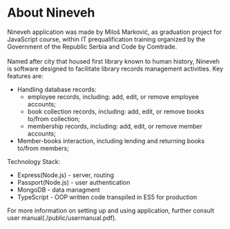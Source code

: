 # About Nineveh

Nineveh application was made by Miloš Marković, as graduation project for JavaScript course, within IT prequalification training organized by the Government of the Republic Serbia and Code by Comtrade. \
\
Named after city that housed first library known to human history, Nineveh is software designed to facilitate library records management activities. Key features are:
* Handling database records:
    * employee records, including: add, edit, or remove employee accounts;
    * book collection records, including: add, edit, or remove books to/from collection;
    * membership records, including: add, edit, or remove member accounts;
* Member-books interaction, including lending and returning books to/from members;

Technology Stack:
* Express(Node.js) - server, routing
* Passport(Node.js) - user authentication
* MongoDB - data managment
* TypeScript - OOP written code transpiled in ES5 for production

For more information on setting up and using application, further consult user manual(./public/usermanual.pdf).
